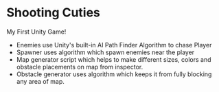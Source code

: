 # Shooting Cuties
My First Unity Game!

- Enemies use Unity's built-in AI Path Finder Algorithm to chase Player
- Spawner uses algorithm which spawn enemies near the player
- Map generator script which helps to make different sizes, colors and obstacle placements on map from inspector.
- Obstacle generator uses algorithm which keeps it from fully blocking any area of map. 
